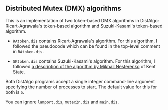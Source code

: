 Distributed Mutex (DMX) algorithms
----------------------------------
This is an implementation of two token-based DMX algorithms in DistAlgo: Ricart-Agrawala's token-based algorithm and Suzuki-Kasami's token-based algorithm.

* `RAtoken.dis` contains Ricart-Agrawala's algorithm. For this algorithm, I followed the pseudocode which can be found in the top-level comment in `RAtoken.dis`.

* `SKtoken.dis` contains Suzuki-Kasami's algorithm. For this algorithm, I followed [a description of the algorithm by Mikhail Nesterenko](http://vega.cs.kent.edu/~mikhail/classes/aos.f01/l17tokenDMX.pdf) of Kent State.

Both DistAlgo programs accept a single integer command-line argument specifying the number of processes to start. The default value for this for both is `5`.

You can ignore `lamport.dis`, `mutex2n.dis` and `main.dis`.
